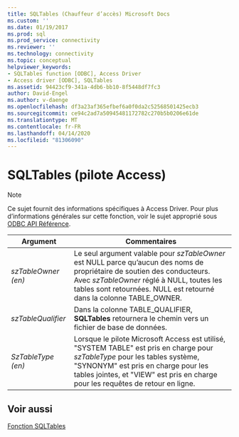 ```yaml
---
title: SQLTables (Chauffeur d’accès) Microsoft Docs
ms.custom: ''
ms.date: 01/19/2017
ms.prod: sql
ms.prod_service: connectivity
ms.reviewer: ''
ms.technology: connectivity
ms.topic: conceptual
helpviewer_keywords:
- SQLTables function [ODBC], Access Driver
- Access driver [ODBC], SQLTables
ms.assetid: 94423cf9-341a-4db6-bb10-8f5448df7fc3
author: David-Engel
ms.author: v-daenge
ms.openlocfilehash: df3a23af365efbef6a0f0da2c52568501425ecb3
ms.sourcegitcommit: ce94c2ad7a50945481172782c270b5b0206e61de
ms.translationtype: MT
ms.contentlocale: fr-FR
ms.lasthandoff: 04/14/2020
ms.locfileid: "81306090"
---
```

# <a name="sqltables-access-driver"></a>SQLTables (pilote Access)
> [!NOTE]  
>  Ce sujet fournit des informations spécifiques à Access Driver. Pour plus d’informations générales sur cette fonction, voir le sujet approprié sous [ODBC API Référence](../../odbc/reference/syntax/odbc-api-reference.md).  
  
|Argument|Commentaires|  
|--------------|--------------|  
|*szTableOwner (en)*|Le seul argument valable pour *szTableOwner* est NULL parce qu’aucun des noms de propriétaire de soutien des conducteurs. Avec *szTableOwner* réglé à NULL, toutes les tables sont retournées. NULL est retourné dans la colonne TABLE_OWNER.|  
|*szTableQualifier*|Dans la colonne TABLE_QUALIFIER, **SQLTables** retournera le chemin vers un fichier de base de données.|  
|*SzTableType (en)*|Lorsque le pilote Microsoft Access est utilisé, "SYSTEM TABLE" est pris en charge pour *szTableType* pour les tables système, "SYNONYM" est pris en charge pour les tables jointes, et "VIEW" est pris en charge pour les requêtes de retour en ligne.|  
  
## <a name="see-also"></a>Voir aussi  
 [Fonction SQLTables](../../odbc/reference/syntax/sqltables-function.md)
